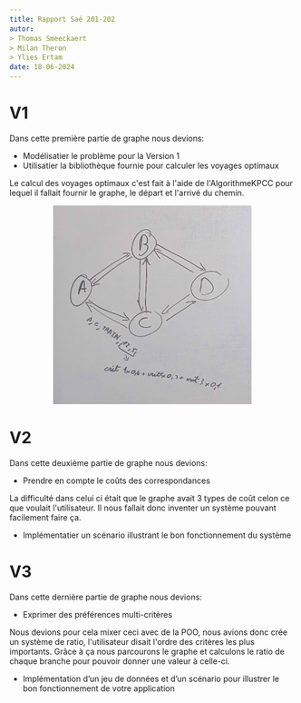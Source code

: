 ```yaml
---
title: Rapport Saé 201-202 
autor:
> Thomas Smeeckaert
> Milan Theron
> Ylies Ertam
date: 18-06-2024
---
```


# V1
Dans cette première partie de graphe nous devions:
- Modélisatier le problème pour la Version 1
- Utilisatier la bibliothèque fournie pour calculer les voyages optimaux

Le calcul des voyages optimaux c'est fait à l'aide de l'AlgorithmeKPCC pour lequel il fallait fournir le graphe, le départ et l'arrivé du chemin.

<div style="text-align: center;">
    <img src="res/Images/Prototype_Graphe.jpg" alt="Graphe Modelisation" width="350">
</div>

# V2
Dans cette deuxième partie de graphe nous devions:
- Prendre en compte le coûts des correspondances

La difficulté dans celui ci était que le graphe avait 3 types de coût celon ce que voulait l'utilisateur. Il nous fallait donc inventer un système pouvant facilement faire ça.

- Implémentatier un scénario illustrant le bon fonctionnement du système

# V3
Dans cette dernière partie de graphe nous devions:
- Exprimer des préférences multi-critères

Nous devions pour cela mixer ceci avec de la POO, nous avions donc crée un système de ratio, l'utilisateur disait l'ordre des critères les plus importants. Grâce à ça nous parcourons le graphe et calculons le ratio de chaque branche pour pouvoir donner une valeur à celle-ci.

- Implémentation d’un jeu de données et d’un scénario pour illustrer le bon fonctionnement de votre application